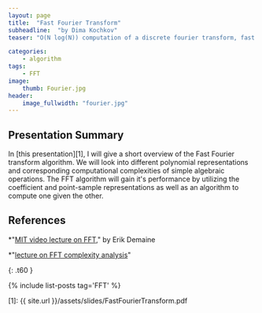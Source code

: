 ```yaml
---
layout: page
title:  "Fast Fourier Transform"
subheadline:  "by Dima Kochkov"
teaser: "O(N log(N)) computation of a discrete fourier transform, fast integer multiplication"

categories:
    - algorithm
tags:
    - FFT
image:
    thumb: Fourier.jpg
header:
    image_fullwidth: "fourier.jpg"
---
```

<!-- Page Content Starts Here -->

## Presentation Summary
In [this presentation][1], I will give a short overview of the Fast Fourier transform algorithm. We will look into different polynomial representations and corresponding computational complexities of simple algebraic operations. The FFT algorithm will gain it's performance by utilizing the coefficient and point-sample representations as well as an algorithm to compute one given the other.

## References
*"[MIT video lecture on FFT](https://www.youtube.com/watch?v=iTMn0Kt18tg)," by Erik Demaine

*"[lecture on FFT complexity analysis](http://www.cs.columbia.edu/~stratos/research/fft.pdf)"



{: .t60 }

{% include list-posts tag='FFT' %}

[1]: {{ site.url }}/assets/slides/FastFourierTransform.pdf
